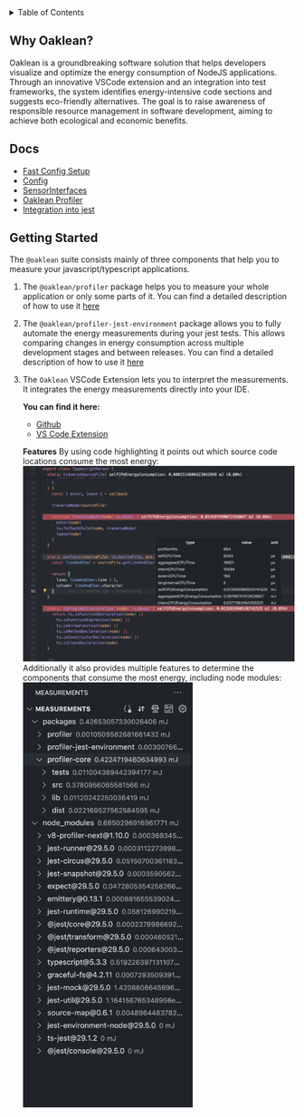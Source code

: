 <!-- TABLE OF CONTENTS -->
<details>
	<summary>Table of Contents</summary>
	<ol>
	 <li>
			<a href="#why-oaklean">Why oaklean?</a>
		</li>
		<li>
			<a href="#getting-started">Getting Started</a>
		</li>
	</ol>
</details>

## Why Oaklean?
Oaklean is a groundbreaking software solution that helps developers visualize and optimize the energy consumption of NodeJS applications. Through an innovative VSCode extension and an integration into test frameworks, the system identifies energy-intensive code sections and suggests eco-friendly alternatives. The goal is to raise awareness of responsible resource management in software development, aiming to achieve both ecological and economic benefits.

## Docs
- [Fast Config Setup](./docs/FastConfigSetup.md)
- [Config](./docs/Config.md)
- [SensorInterfaces](./docs/SensorInterfaces.md)
- [Oaklean Profiler](./packages/profiler/README.md)
- [Integration into jest](./packages/profiler-jest-environment/README.md)

## Getting Started
The `@oaklean` suite consists mainly of three components that help you to measure your javascript/typescript applications.

1. The `@oaklean/profiler` package helps you to measure your whole application or only some parts of it.
You can find a detailed description of how to use it [here](./packages/profiler/README.md)

2. The `@oaklean/profiler-jest-environment` package allows you to fully automate the energy measurements during your jest tests. This allows comparing changes in energy consumption across multiple development stages and between releases.
You can find a detailed description of how to use it [here](./packages/profiler-jest-environment/README.md)

3. The `Oaklean` VSCode Extension lets you to interpret the measurements. It integrates the energy measurements directly into your IDE.

	**You can find it here:**
	- <a href="https://github.com/hitabisgmbh/oaklean-vscode" target="_blank">Github</a>
	- <a href="https://marketplace.visualstudio.com/items?itemName=HitabisGmbH.oaklean" target="_blank">VS Code Extension</a>

	**Features**
	By using code highlighting it points out which source code locations consume the most energy:
		<br>
		<img src="./images/vscode-code-highlighting.png" width="800px">
		<br>
		Additionally it also provides multiple features to determine the components that consume the most energy, including node modules:
		<br>
		<img src="./images/vscode-explorer.png" width="300px">
		<br>
